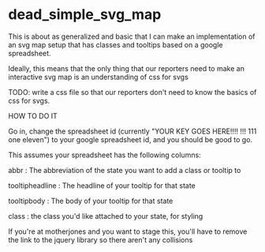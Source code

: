 dead_simple_svg_map
===================

This is about as generalized and basic that I can make an implementation of an svg map setup that has classes and tooltips based on a google spreadsheet.

Ideally, this means that the only thing that our reporters need to make an interactive svg map is an understanding of css for svgs

TODO: write a css file so that our reporters don't need to know the basics of css for svgs.

HOW TO DO IT

Go in, change the spreadsheet id (currently "YOUR KEY GOES HERE!!!! !!! 111 one eleven") to your google spreadsheet id, and you should be good to go.

This assumes your spreadsheet has the following columns:

abbr : The abbreviation of the state you want to add a class or tooltip to

tooltipheadline : The headline of your tooltip for that state

tooltipbody : The body of your tooltip for that state

class : the class you'd like attached to your state, for styling


If you're at motherjones and you want to stage this, you'll have to remove the link to the jquery library so there aren't any collisions
